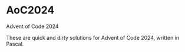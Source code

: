 # AoC2024
Advent of Code 2024

These are quick and dirty solutions for Advent of Code 2024, written in Pascal.
